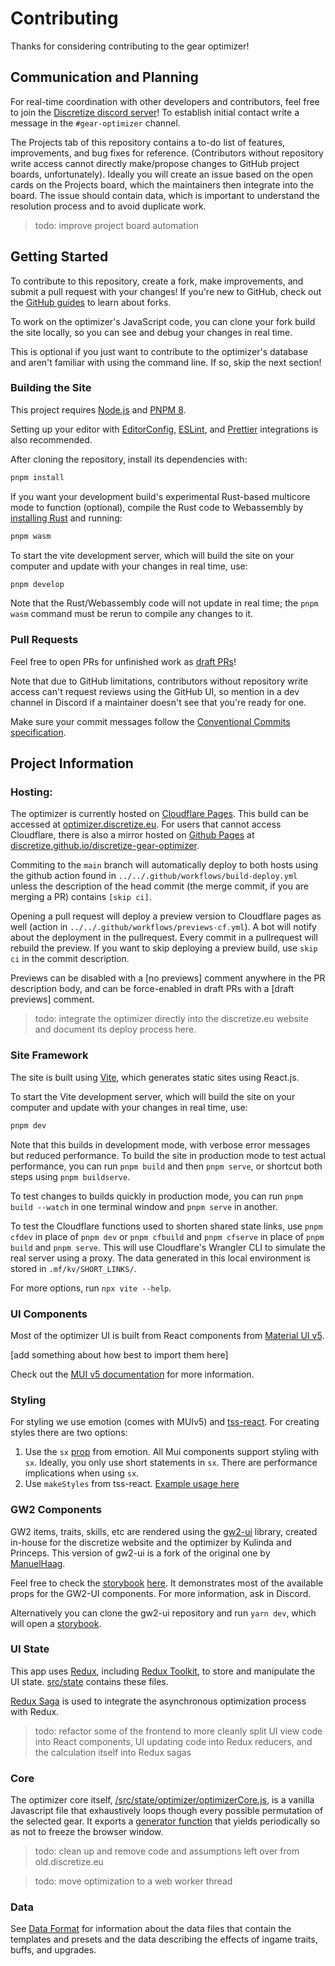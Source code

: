 # Contributing

Thanks for considering contributing to the gear optimizer!

## Communication and Planning

For real-time coordination with other developers and contributors, feel free to join the [Discretize discord server](https://discord.gg/UDT2W6an2R)! To establish initial contact write a message in the `#gear-optimizer` channel.

The Projects tab of this repository contains a to-do list of features, improvements, and bug fixes for reference. (Contributors without repository write access cannot directly make/propose changes to GitHub project boards, unfortunately). Ideally you will create an issue based on the open cards on the Projects board, which the maintainers then integrate into the board. The issue should contain data, which is important to understand the resolution process and to avoid duplicate work.

> todo: improve project board automation

## Getting Started

To contribute to this repository, create a fork, make improvements, and submit a pull request with your changes! If you're new to GitHub, check out the [GitHub guides](https://guides.github.com/) to learn about forks.

To work on the optimizer's JavaScript code, you can clone your fork build the site locally, so you can see and debug your changes in real time.

This is optional if you just want to contribute to the optimizer's database and aren't familiar with using the command line. If so, skip the next section!

### Building the Site

This project requires [Node.js](https://nodejs.org/) and [PNPM 8](https://pnpm.io/).

Setting up your editor with [EditorConfig](https://editorconfig.org/), [ESLint](https://eslint.org/), and [Prettier](https://prettier.io/) integrations is also recommended.

After cloning the repository, install its dependencies with:

```sh
pnpm install
```

If you want your development build's experimental Rust-based multicore mode to function (optional), compile the Rust code to Webassembly by [installing Rust](https://www.rust-lang.org/learn/get-started) and running:

```sh
pnpm wasm
```

To start the vite development server, which will build the site on your computer and update with your changes in real time, use:

```sh
pnpm develop
```

Note that the Rust/Webassembly code will not update in real time; the `pnpm wasm` command must be rerun to compile any changes to it.

### Pull Requests

Feel free to open PRs for unfinished work as [draft PRs](https://github.blog/2019-02-14-introducing-draft-pull-requests/)!

Note that due to GitHub limitations, contributors without repository write access can't request reviews using the GitHub UI, so mention in a dev channel in Discord if a maintainer doesn't see that you're ready for one.

Make sure your commit messages follow the [Conventional Commits specification](https://www.conventionalcommits.org/en/v1.0.0-beta.4/#summary).

## Project Information

### Hosting:

The optimizer is currently hosted on [Cloudflare Pages](https://pages.cloudflare.com/). This build can be accessed at [optimizer.discretize.eu](https://optimizer.discretize.eu/). For users that cannot access Cloudflare, there is also a mirror hosted on [Github Pages](https://pages.github.com/) at [discretize.github.io/discretize-gear-optimizer](https://discretize.github.io/discretize-gear-optimizer/).

Commiting to the `main` branch will automatically deploy to both hosts using the github action found in `../../.github/workflows/build-deploy.yml` unless the description of the head commit (the merge commit, if you are merging a PR) contains `[skip ci]`.

Opening a pull request will deploy a preview version to Cloudflare pages as well (action in `../../.github/workflows/previews-cf.yml`). A bot will notify about the deployment in the pullrequest. Every commit in a pullrequest will rebuild the preview. If you want to skip deploying a preview build, use `skip ci` in the commit description.

Previews can be disabled with a [no previews] comment anywhere in the PR description body, and can be force-enabled in draft PRs with a [draft previews] comment.

> todo: integrate the optimizer directly into the discretize.eu website and document its deploy process here.

### Site Framework

The site is built using [Vite](https://vitejs.dev/), which generates static sites using React.js.

To start the Vite development server, which will build the site on your computer and update with your changes in real time, use:

```sh
pnpm dev
```

Note that this builds in development mode, with verbose error messages but reduced performance. To build the site in production mode to test actual performance, you can run `pnpm build` and then `pnpm serve`, or shortcut both steps using `pnpm buildserve`.

To test changes to builds quickly in production mode, you can run `pnpm build --watch` in one terminal window and `pnpm serve` in another.

To test the Cloudflare functions used to shorten shared state links, use `pnpm cfdev` in place of `pnpm dev` or `pnpm cfbuild` and `pnpm cfserve` in place of `pnpm build` and `pnpm serve`. This will use Cloudflare's Wrangler CLI to simulate the real server using a proxy. The data generated in this local environment is stored in `.mf/kv/SHORT_LINKS/`.

For more options, run `npx vite --help`.

### UI Components

Most of the optimizer UI is built from React components from [Material UI v5](https://mui.com/).

[add something about how best to import them here]

Check out the [MUI v5 documentation](https://mui.com/) for more information.

### Styling

For styling we use emotion (comes with MUIv5) and [tss-react](https://www.tss-react.dev/). For creating styles there are two options:

1. Use the `sx` [prop](https://mui.com/system/the-sx-prop/) from emotion. All Mui components support styling with `sx`. Ideally, you only use short statements in `sx`. There are performance implications when using `sx`.
2. Use `makeStyles` from tss-react. [Example usage here](https://github.com/discretize/discretize-gear-optimizer/blob/db4e9afee6219b504cb013f79310fa801bbb3aa2/src/components/baseComponents/AffixesSelect.jsx#L29)

### GW2 Components

GW2 items, traits, skills, etc are rendered using the [gw2-ui](https://github.com/discretize/gw2-ui/tree/develop) library, created in-house for the discretize website and the optimizer by Kulinda and Princeps. This version of gw2-ui is a fork of the original one by [ManuelHaag](https://github.com/ManuelHaag/gw2-ui).

Feel free to check the [storybook](https://storybook.js.org/) [here](https://discretize.github.io/gw2-ui/?path=/story/components-attribute--boon-duration). It demonstrates most of the available props for the GW2-UI components. For more information, ask in Discord.

Alternatively you can clone the gw2-ui repository and run `yarn dev`, which will open a [storybook](https://storybook.js.org/).

### UI State

This app uses [Redux](https://redux.js.org/), including [Redux Toolkit](https://redux-toolkit.js.org/), to store and manipulate the UI state. [src/state](../../src/state) contains these files.

[Redux Saga](https://redux-saga.js.org/) is used to integrate the asynchronous optimization process with Redux.

> todo: refactor some of the frontend to more cleanly split UI view code into React components, UI updating code into Redux reducers, and the calculation itself into Redux sagas

### Core

The optimizer core itself, [/src/state/optimizer/optimizerCore.js](../../src/state/optimizer/optimizerCore.js), is a vanilla Javascript file that exhaustively loops though every possible permutation of the selected gear. It exports a [generator function](https://developer.mozilla.org/en-US/docs/Web/JavaScript/Reference/Statements/function*) that yields periodically so as not to freeze the browser window.

> todo: clean up and remove code and assumptions left over from old.discretize.eu

> todo: move optimization to a web worker thread

### Data

See [Data Format](<Data Format>) for information about the data files that contain the templates and presets and the data describing the effects of ingame traits, buffs, and upgrades.
